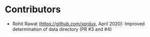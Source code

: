 # Contributors

- Rohit Rawat (https://github.com/xordux, April 2020): 
  Improved determination of data directory (PR #3 and #4)

